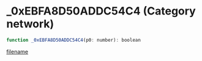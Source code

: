 # _0xEBFA8D50ADDC54C4 (Category network)

```js
function _0xEBFA8D50ADDC54C4(p0: number): boolean
```

[filename](_0xEBFA8D50ADDC54C4_m.md ':include')